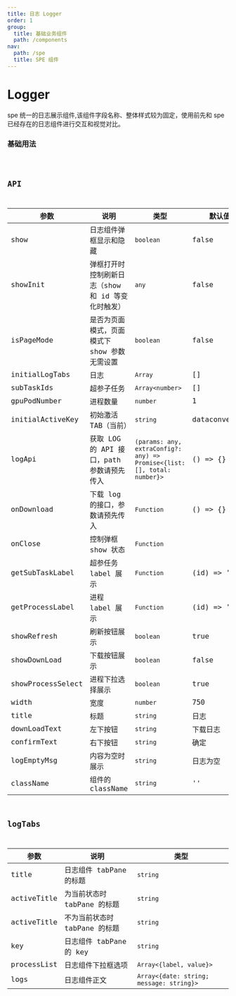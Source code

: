 ```yaml
---
title: 日志 Logger
order: 1
group:
  title: 基础业务组件
  path: /components
nav:
  path: /spe
  title: SPE 组件
---
```


# Logger

spe 统一的日志展示组件,该组件字段名称、整体样式较为固定，使用前先和 spe 已经存在的日志组件进行交互和视觉对比。

### 基础用法

<code src="./demos/basic.tsx" />

## API

| 参数 | 说明 | 类型 | 默认值 |
| --- | --- | --- | --- |
| show | 日志组件弹框显示和隐藏 | `boolean` | false |
| showInit | 弹框打开时控制刷新日志（show 和 id 等变化时触发） | `any` | false |
| isPageMode | 是否为页面模式，页面模式下 show 参数无需设置 | `boolean` | false |
| initialLogTabs | 日志 | `Array` | [] |
| subTaskIds | 超参子任务 | `Array<number>` | [] |
| gpuPodNumber | 进程数量 | `number` | 1 |
| initialActiveKey | 初始激活 TAB（当前） | `string` | dataconverter |
| logApi | 获取 LOG 的 API 接口，path 参数请预先传入 | `(params: any, extraConfig?: any) => Promise<{list: [], total: number}>` | () => {} |
| onDownload | 下载 log 的接口，参数请预先传入 | `Function` | () => {} |
| onClose | 控制弹框 show 状态 | `Function` |  |
| getSubTaskLabel | 超参任务 label 展示 | `Function` | (id) => 'id' |
| getProcessLabel | 进程 label 展示 | `Function` | (id) => 'id' |
| showRefresh | 刷新按钮展示 | `boolean` | true |
| showDownLoad | 下载按钮展示 | `boolean` | false |
| showProcessSelect | 进程下拉选择展示 | `boolean` | true |
| width | 宽度 | `number` | 750 |
| title | 标题 | `string` | 日志 |
| downLoadText | 左下按钮 | `string` | 下载日志 |
| confirmText | 右下按钮 | `string` | 确定 |
| logEmptyMsg | 内容为空时展示 | `string` | 日志为空 |
| className | 组件的 className | `string` | '' |

## logTabs

| 参数        | 说明                          | 类型                                     |
| ----------- | ----------------------------- | ---------------------------------------- |
| title       | 日志组件 tabPane 的标题       | `string`                                 |
| activeTitle | 为当前状态时 tabPane 的标题   | `string`                                 |
| activeTitle | 不为当前状态时 tabPane 的标题 | `string`                                 |
| key         | 日志组件 tabPane 的 key       | `string`                                 |
| processList | 日志组件下拉框选项            | `Array<{label, value}>`                  |
| logs        | 日志组件正文                  | `Array<{date: string; message: string}>` |
